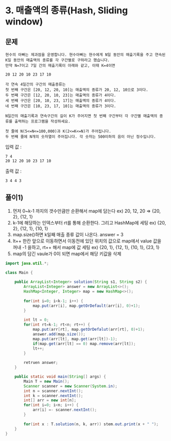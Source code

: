 # 3. 매출액의 종류(Hash, Sliding window)
## 문제
```
현수의 아빠는 제과점을 운영합니다. 현수아빠는 현수에게 N일 동안의 매출기록을 주고 연속된 K일 동안의 매출액의 종류를 각 구간별로 구하라고 했습니다.
만약 N=7이고 7일 간의 매출기록이 아래와 같고, 이때 K=4이면

20 12 20 10 23 17 10

각 연속 4일간의 구간의 매출종류는
첫 번째 구간은 [20, 12, 20, 10]는 매출액의 종류가 20, 12, 10으로 3이다.
두 번째 구간은 [12, 20, 10, 23]는 매출액의 종류가 4이다.
세 번째 구간은 [20, 10, 23, 17]는 매출액의 종류가 4이다.
네 번째 구간은 [10, 23, 17, 10]는 매출액의 종류가 3이다.

N일간의 매출기록과 연속구간의 길이 K가 주어지면 첫 번째 구간부터 각 구간별 매출액의 종류를 출력하는 프로그램을 작성하세요.

첫 줄에 N(5<=N<=100,000)과 K(2<=K<=N)가 주어집니다.
두 번째 줄에 N개의 숫자열이 주어집니다. 각 숫자는 500이하의 음이 아닌 정수입니다.
```

입력 값 :
```
7 4
20 12 20 10 23 17 10
```

출력 값 : 
```
3 4 4 3
```


## 풀이1)
1. 먼저 0~k-1 까지의 갯수만큼만 순환해서 map에 담는다 ex) 20, 12, 20 => {20, 2}, {12, 1}
2. k-1에 해당하는 인덱스부터 rt를 통해 순환한다. 그리고 HashMap에 세팅 ex) {20, 2}, {12, 1}, {10, 1}
3. map.size()하면 k일째 매출 종류 값이 나온다. answer = 3
4. lt++ 한칸 앞으로 이동하면서 이동전에 있던 위치의 값으로 map에서 value 값을 꺼내 -1 을하고, rt++ 해서 map에 값 세팅 ex) {20, 1}, {12, 1}, {10, 1}, {23, 1}
5. map의 담긴 vaule가 0이 되면 map에서 해당 키값을 삭제

```java
import java.util.*;

class Main {
    
	public ArrayList<Integer> solution(String s1, String s2) {
	    ArrayList<Integer> answer = new ArrayList<>();
	    HashMap<Integer, Integer> map = new HashMap<>();
	    
	    for(int i=0; i<k-1; i++) {
	        map.put(arr[i], map.getOrDefault(arr[i], 0)+1);
		}
		
		int lt = 0;
		for(int rt=k-1; rt<n; rt++) {
		    map.put(arr[rt], map.getOrDefalut(arr[rt], 0)+1);
		    answer.add(map.size());
		    map.put(arr[lt], map.get(arr[lt])-1);
		    if(map.get(arr[lt] == 0) map.remove(arr[lt]);
		    lt++;
		}
	    
		retruen answer;
	}

	public static void main(String[] args) {
		Main T = new Main();
		Scanner scanner = new Scanner(System.in);
		int n = scanner.nextInt();
		int k = scanner.nextInt();
		int[] arr = new int[n];
		for(int i=0; i<n; i++) {
		    arr[i] =- scanner.nextInt();
		}
		
		for(int x : T.solution(n, k, arr)) stem.out.print(x + " ");
	}
}
```